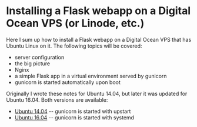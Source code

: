 Installing a Flask webapp on a Digital Ocean VPS (or Linode, etc.)
==================================================================

Here I sum up how to install a Flask webapp on a Digital Ocean VPS that
has Ubuntu Linux on it. The following topics will be covered:
* server configuration
* the big picture
* Nginx
* a simple Flask app in a virtual environment served by gunicorn
* gunicorn is started automatically upon boot

Originally I wrote these notes for Ubuntu 14.04, but later it was updated
for Ubuntu 16.04. Both versions are available:

* [Ubuntu 14.04](ubuntu_14_04.md) -- gunicorn is started with upstart
* [Ubuntu 16.04](ubuntu_16_04.md) -- gunicorn is started with systemd
